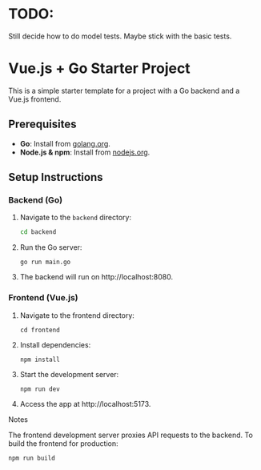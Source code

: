 # TODO:

Still decide how to do model tests. Maybe stick with the basic tests.


# Vue.js + Go Starter Project

This is a simple starter template for a project with a Go backend and a Vue.js frontend.

## Prerequisites

- **Go**: Install from [golang.org](https://golang.org/).
- **Node.js & npm**: Install from [nodejs.org](https://nodejs.org/).

## Setup Instructions

### Backend (Go)
1. Navigate to the `backend` directory:
   ```bash
   cd backend

2. Run the Go server:

   ```
   go run main.go
   ```

3. The backend will run on http://localhost:8080.

### Frontend (Vue.js)

1. Navigate to the frontend directory:

   ```
   cd frontend
   ```

2. Install dependencies:

   ```
   npm install
   ```

3. Start the development server:
   ```
   npm run dev
   ```
    
4. Access the app at http://localhost:5173.

Notes

The frontend development server proxies API requests to the backend.
To build the frontend for production:
```
npm run build
```

